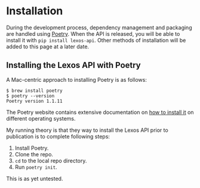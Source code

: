 # Installation

During the development process, dependency management and packaging are handled using <a href="https://python-poetry.org/" target="_blank">Poetry</a>. When the API is released, you will be able to install it with `pip install lexos-api`. Other methods of installation will be added to this page at a later date.

## Installing the Lexos API with Poetry

A Mac-centric approach to installing Poetry is as follows:

```linux
$ brew install poetry
$ poetry --version
Poetry version 1.1.11
```

The Poetry website contains extensive documentation on [how to install it](https://python-poetry.org/docs/#installation) on different operating systems.

My running theory is that they way to install the Lexos API prior to publication is to complete following steps:

1. Install Poetry.
2. Clone the repo.
3. `cd` to the local repo directory.
4. Run `poetry init`.

This is as yet untested.
